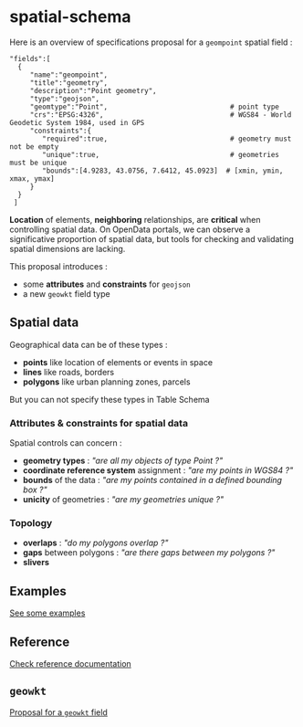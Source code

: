 # spatial-schema
Here is an overview of specifications proposal for a `geompoint` spatial field :

    "fields":[
      {
         "name":"geompoint",
         "title":"geometry",
         "description":"Point geometry",
         "type":"geojson",
         "geomtype":"Point",                              # point type
         "crs":"EPSG:4326",                               # WGS84 - World Geodetic System 1984, used in GPS
         "constraints":{
            "required":true,                              # geometry must not be empty
            "unique":true,                                # geometries must be unique
            "bounds":[4.9283, 43.0756, 7.6412, 45.0923]  # [xmin, ymin, xmax, ymax]
         }
      }
     ]

**Location** of elements, **neighboring** relationships, are **critical** when controlling spatial data. On OpenData portals, we can observe a significative proportion of spatial data, but tools for checking and validating spatial dimensions are lacking.

This proposal introduces :

- some **attributes** and **constraints** for `geojson`
- a new `geowkt` field type

## Spatial data
Geographical data can be of these types :

- **points** like location of elements or events in space
- **lines** like roads, borders
- **polygons** like urban planning zones, parcels

But you can not specify these types in Table Schema

### Attributes & constraints for spatial data
Spatial controls can concern :

- **geometry types** : _"are all my objects of type Point ?"_
- **coordinate reference system** assignment : _"are my points in WGS84 ?"_
- **bounds** of the data : _"are my points contained in a defined bounding box ?"_
- **unicity** of geometries : _"are my geometries unique ?"_

### Topology
- **overlaps** : _"do my polygons overlap ?"_
- **gaps** between polygons : _"are there gaps between my polygons ?"_
- **slivers**

## Examples
[See some examples](EXAMPLES.md)

## Reference
[Check reference documentation](REFERENCE.md)

## `geowkt`
[Proposal for a `geowkt` field](geowkt.md)



